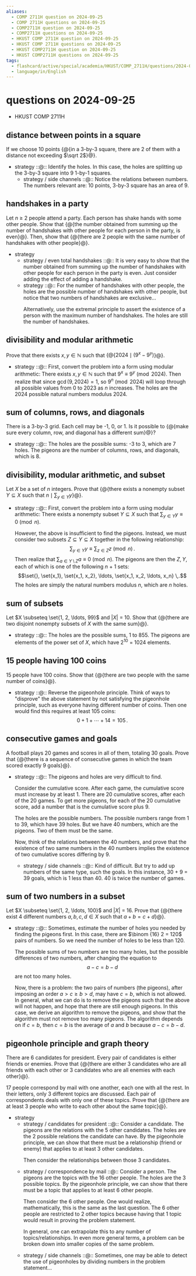 ```yaml
---
aliases:
  - COMP 2711H question on 2024-09-25
  - COMP 2711H questions on 2024-09-25
  - COMP2711H question on 2024-09-25
  - COMP2711H questions on 2024-09-25
  - HKUST COMP 2711H question on 2024-09-25
  - HKUST COMP 2711H questions on 2024-09-25
  - HKUST COMP2711H question on 2024-09-25
  - HKUST COMP2711H questions on 2024-09-25
tags:
  - flashcard/active/special/academia/HKUST/COMP_2711H/questions/2024-09-25
  - language/in/English
---
```


# questions on 2024-09-25

- HKUST COMP 2711H

## distance between points in a square

If we choose 10 points {@{in a 3-by-3 square, there are 2 of them with a distance not exceeding $\sqrt 2$}@}. <!--SR:!2029-01-23,1212,350-->

- strategy ::@:: Identify the holes. In this case, the holes are splitting up the 3-by-3 square into 9 1-by-1 squares. <!--SR:!2025-10-13,277,330!2025-10-21,282,330-->
  - strategy / side channels ::@:: Notice the relations between numbers. The numbers relevant are: 10 points, 3-by-3 square has an area of 9. <!--SR:!2029-02-04,1222,350!2029-01-24,1212,350-->

## handshakes in a party

Let _n_ ≥ 2 people attend a party. Each person has shake hands with some other people. Show that {@{the number obtained from summing up the number of handshakes with other people for each person in the party, is even}@}. Then, show that {@{there are 2 people with the same number of handshakes with other people}@}. <!--SR:!2025-10-28,290,330!2025-10-09,274,330-->

- strategy
  - strategy / even total handshakes ::@:: It is very easy to show that the number obtained from summing up the number of handshakes with other people for each person in the party is even. Just consider adding the effect of adding a handshake. <!--SR:!2025-10-13,277,330!2025-10-11,276,330-->
  - strategy ::@:: For the number of handshakes with other people, the holes are the possible number of handshakes with other people, but notice that two numbers of handshakes are exclusive... <p> Alternatively, use the extremal principle to assert the existence of a person with the maximum number of handshakes. The holes are still the number of handshakes. <!--SR:!2027-05-03,636,310!2025-10-10,275,330-->

## divisibility and modular arithmetic

Prove that there exists $x, y \in \mathbb N$ such that {@{$2024 \mid (9^x - 9^y)$}@}. <!--SR:!2025-10-19,280,330-->

- strategy ::@:: First, convert the problem into a form using modular arithmetic: There exists $x, y \in \mathbb N$ such that $9^x \equiv 9^y \pmod {2024}$. Then realize that since $\gcd(9, 2024) = 1$, so $9^n \pmod {2024}$ will loop through all possible values from 0 to 2023 as _n_ increases. The holes are the 2024 possible natural numbers modulus 2024. <!--SR:!2025-10-20,281,330!2025-10-07,272,330-->

## sum of columns, rows, and diagonals

There is a 3-by-3 grid. Each cell may be -1, 0, or 1. Is it possible to {@{make sure every column, row, and diagonal has a different sum}@}? <!--SR:!2025-10-17,281,330-->

- strategy ::@:: The holes are the possible sums: -3 to 3, which are 7 holes. The pigeons are the number of columns, rows, and diagonals, which is 8. <!--SR:!2025-10-05,271,330!2025-10-15,279,330-->

## divisibility, modular arithmetic, and subset

Let _X_ be a set of _n_ integers. Prove that {@{there exists a nonempty subset $Y \subseteq X$ such that $n \mid \sum_{y \in Y} y$}@}. <!--SR:!2027-11-18,848,330-->

- strategy ::@:: First, convert the problem into a form using modular arithmetic: There exists a nonempty subset $Y \subseteq X$ such that $\sum_{y \in Y} y \equiv 0 \pmod n$. <p> However, the above is insufficient to find the pigeons. Instead, we must consider two subsets $Z \subseteq Y \subseteq X$ together in the following relationship: $$\sum_{y \in Y} y \equiv \sum_{z \in Z} z \pmod n\,.$$ Then realize that $\sum_{a \in Y \setminus Z} a \equiv 0 \pmod n$. The pigeons are then the $Z, Y$, each of which is one of the following _n_ + 1 sets: $$\set{}, \set{x_1}, \set{x_1, x_2}, \ldots, \set{x_1, x_2, \ldots, x_n} \,.$$ The holes are simply the natural numbers modulus _n_, which are _n_ holes. <!--SR:!2025-10-18,246,290!2027-05-23,652,310-->

## sum of subsets

Let $X \subseteq \set{1, 2, \ldots, 99}$ and |_X_| = 10. Show that {@{there are two disjoint nonempty subsets of _X_ with the same sum}@}. <!--SR:!2025-10-23,284,330-->

- strategy ::@:: The holes are the possible sums, 1 to 855. The pigeons are elements of the power set of _X_, which have 2<sup>10</sup> = 1024 elements. <!--SR:!2025-10-29,290,330!2025-10-10,275,330-->

## 15 people having 100 coins

15 people have 100 coins. Show that {@{there are two people with the same number of coins}@}. <!--SR:!2025-10-04,270,330-->

- strategy ::@:: Reverse the pigeonhole principle. Think of ways to "disprove" the above statement by not satisfying the pigeonhole principle, such as everyone having different number of coins. Then one would find this requires at least 105 coins: $$0 + 1 + \cdots + 14 = 105\,.$$ <!--SR:!2029-01-03,1196,350!2025-10-26,288,330-->

## consecutive games and goals

A football plays 20 games and scores in all of them, totaling 30 goals. Prove that {@{there is a sequence of consecutive games in which the team scored exactly 9 goals}@}. <!--SR:!2025-10-27,289,330-->

- strategy ::@:: The pigeons and holes are very difficult to find. <p> Consider the cumulative score. After each game, the cumulative score must increase by at least 1. There are 20 cumulative scores, after each of the 20 games. To get more pigeons, for each of the 20 cumulative score, add a number that is the cumulative score plus 9. <p> The holes are the possible numbers. The possible numbers range from 1 to 39, which have 39 holes. But we have 40 numbers, which are the pigeons. Two of them must be the same. <p> Now, think of the relations between the 40 numbers, and prove that the existence of two same numbers in the 40 numbers implies the existence of two cumulative scores differing by 9. <!--SR:!2026-12-15,599,330!2026-01-28,209,290-->
  - strategy / side channels ::@:: Kind of difficult. But try to add up numbers of the same type, such the goals. In this instance, 30 + 9 = 39 goals, which is 1 less than 40. 40 is twice the number of games. <!--SR:!2025-10-16,280,330!2029-02-03,1221,350-->

## sum of two numbers in a subset

Let $X \subseteq \set{1, 2, \ldots, 100}$ and |_X_| = 16. Prove that {@{there exist 4 different numbers $a, b, c, d \in X$ such that $a + b = c + d$}@}. <!--SR:!2029-02-01,1218,350-->

- strategy ::@:: Sometimes, estimate the number of holes you needed by finding the pigeons first. In this case, there are $\binom {16} 2 = 120$ pairs of numbers. So we need the number of holes to be less than 120. <p> The possible sums of two numbers are too many holes, but the possible differences of two numbers, after changing the equation to $$a - c = b - d$$ are not too many holes. <p> Now, there is a problem: the two pairs of numbers (the pigeons), after imposing an order $a > c \ge b > d$, may have $c = b$, which is not allowed. In general, what we can do is to remove the pigeons such that the above will not happen, and hope that there are still enough pigeons. In this case, we derive an algorithm to remove the pigeons, and show that the algorithm must not remove too many pigeons. The algorithm depends on if $c = b$, then $c = b$ is the average of $a$ and $b$ because $a - c = b - d$. <!--SR:!2025-10-03,233,290!2026-05-14,379,290-->

## pigeonhole principle and graph theory

There are 6 candidates for president. Every pair of candidates is either friends or enemies. Prove that {@{there are either 3 candidates who are all friends with each other or 3 candidates who are all enemies with each other}@}. <!--SR:!2025-10-22,283,330-->

17 people correspond by mail with one another, each one with all the rest. In their letters, only 3 different topics are discussed. Each pair of correspondents deals with only one of these topics. Prove that {@{there are at least 3 people who write to each other about the same topic}@}. <!--SR:!2025-10-25,287,330-->

- strategy
  - strategy / candidates for president ::@:: Consider a candidate. The pigeons are the relations with the 5 other candidates. The holes are the 2 possible relations the candidate can have. By the pigeonhole principle, we can show that there must be a relationship (friend or enemy) that applies to at least 3 other candidates. <p> Then consider the relationships between those 3 candidates. <!--SR:!2025-10-12,276,330!2025-10-06,272,330-->
  - strategy / correspondence by mail ::@:: Consider a person. The pigeons are the topics with the 16 other people. The holes are the 3 possible topics. By the pigeonhole principle, we can show that there must be a topic that applies to at least 6 other people. <p> Then consider the 6 other people. One would realize, mathematically, this is the same as the last question. The 6 other people are restricted to 2 other topics because having that 1 topic would result in proving the problem statement. <p> In general, one can extrapolate this to any number of topics/relationships. In even more general terms, a problem can be broken down into smaller copies of the same problem. <!--SR:!2025-10-03,269,330!2025-10-14,278,330-->
  - strategy / side channels ::@:: Sometimes, one may be able to detect the use of pigeonholes by dividing numbers in the problem statement... <!--SR:!2027-10-05,811,330!2025-10-08,273,330-->
